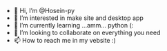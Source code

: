 - 👋 Hi, I’m @Hosein-py
- 👀 I’m interested in make site and desktop app
- 🌱 I’m currently learning ...amm... python (:
- 💞️ I’m looking to collaborate on everything you need
- 📫 How to reach me in my vebsite :)

<!---
Hosein-py/Hosein-py is a ✨ special ✨ repository because its `README.md` (this file) appears on your GitHub profile.
You can click the Preview link to take a look at your changes.
--->
